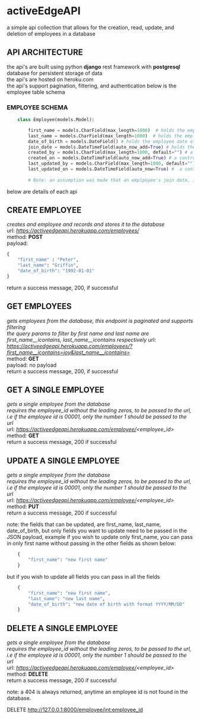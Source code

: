 # activeEdgeAPI
a simple api collection that allows for the creation, read, update, and deletion of employees in a database


## API ARCHITECTURE
the api's are built using python **django** rest framework with **postgresql** database for persistent storage of data  
the api's are hosted on heroku.com  
the api's support pagination, filtering, and authentication
below is the employee table schema


### **EMPLOYEE SCHEMA**
```python
    class Employee(models.Model):

        first_name = models.CharField(max_length=1000)  # holds the employee first name its a character field
        last_name = models.CharField(max_length=1000)  # holds the employee last name its a character field
        date_of_birth = models.DateField() # holds the employee date of birth its a date field, used to dynamically derive the employees age
        join_date = models.DateTimeField(auto_now_add=True) # holds the date time that the employeed record was created, its a date time field
        created_by = models.CharField(max_length=1000, default="") # a control field to keep track of who created an employee
        created_on = models.DateTimeField(auto_now_add=True) # a control field to keep of when an employee was created
        last_updated_by = models.CharField(max_length=1000, default="") # a control field to keep track of who last edited an employee
        last_updated_on = models.DateTimeField(auto_now=True) #  a control field to keep track of when last an employee was updated
        
        # Note: an assumption was made that an emplpoyee's join date, is the date they were created in the database.
```
    
below are details of each api


## CREATE EMPLOYEE  
*creates and employee and records and stores it to the database*  
url: *https://activeedgeapi.herokuapp.com/employees/*  
method: **POST**  
payload:  
```python
{
    "first_name" : "Peter",
    "last_name": "Griffin",
    "date_of_birth": "1992-01-01"
}
```
return a success message, 200, if successful  

## GET EMPLOYEES
*gets employees from the database, this endpoint is paginated and supports filtering*  
*the query params to filter by first name and last name are first_name__icontains, last_name__icontains respectively*
url: *https://activeedgeapi.herokuapp.com/employees/?first_name__icontains=joy&last_name__icontains=*  
method: **GET**  
payload: no payload  
return a success message, 200, if successful  


## GET A SINGLE EMPLOYEE
*gets a single employee from the database*  
*requires the employee_id without the leading zeros, to be passed to the url, i.e if the employee id is 00001, only the number 1 should be passed to the url*  
url: *https://activeedgeapi.herokuapp.com/employee/<employee_id>*  
method: **GET**  
return a success message, 200 if successful


## UPDATE A SINGLE EMPLOYEE
*gets a single employee from the database*  
*requires the employee_id without the leading zeros, to be passed to the url, i.e if the employee id is 00001, only the number 1 should be passed to the url*  
url: *https://activeedgeapi.herokuapp.com/employee/<employee_id>*  
method: **PUT**  
return a success message, 200 if successful  

note: the fields that can be updated, are first_name, last_name, date_of_birth, but only fields you want to update need to be passed in the JSON payload, example
if you wish to update only first_name, you can pass in only first name without passing in the other fields as shown below: 
```python
    {
        "first_name": "new first name"
    }
```
but if you wish to update all fields you can pass in all the fields
```python
    {
        "first_name": "new first name",
        "last_name": "new last name",
        "date_of_birth": "new date of birth with format YYYY/MM/DD"
    }
```


## DELETE A SINGLE EMPLOYEE
*gets a single employee from the database*  
*requires the employee_id without the leading zeros, to be passed to the url, i.e if the employee id is 00001, only the number 1 should be passed to the url*  
url: *https://activeedgeapi.herokuapp.com/employee/<employee_id>*  
method: **DELETE**  
return a success message, 200 if successful

note: a 404 is always returned, anytime an employee id is not found in the database.

DELETE http://127.0.0.1:8000/employee/<int:employee_id>
